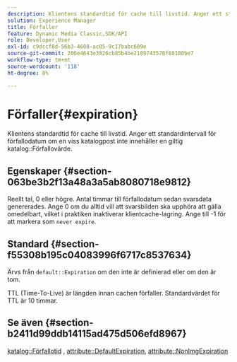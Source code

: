 ```yaml
---
description: Klientens standardtid för cache till livstid. Anger ett standardutgångsintervall om en viss katalogpost inte innehåller ett giltigt värde för katalogförfallotid.
solution: Experience Manager
title: Förfaller
feature: Dynamic Media Classic,SDK/API
role: Developer,User
exl-id: c9dccf8d-56b3-4608-ac05-9c17babc609e
source-git-commit: 206e4643e3926cb85b4be2189743578f88180be7
workflow-type: tm+mt
source-wordcount: '118'
ht-degree: 0%

---
```


# Förfaller{#expiration}

Klientens standardtid för cache till livstid. Anger ett standardintervall för förfallodatum om en viss katalogpost inte innehåller en giltig katalog::Förfallovärde.

## Egenskaper {#section-063be3b2f13a48a3a5ab8080718e9812}

Reellt tal, 0 eller högre. Antal timmar till förfallodatum sedan svarsdata genererades. Ange 0 om du alltid vill att svarsbilden ska upphöra att gälla omedelbart, vilket i praktiken inaktiverar klientcache-lagring. Ange till -1 för att markera som `never expire`.

## Standard {#section-f55308b195c04083996f6717c8537634}

Ärvs från `default::Expiration` om den inte är definierad eller om den är tom.

TTL (Time-To-Live) är längden innan cachen förfaller. Standardvärdet för TTL är 10 timmar.

## Se även {#section-b2411d99ddb14115ad475d506efd8967}

[katalog::Förfallotid](../../../../../is-api/image-catalog/image-serving-api-ref/c-image-catalog-reference/c-image-svg-data-reference/c-image-data-reference/r-expiration-cat.md#reference-a7afd668ecbb4d2da65d86259aa6a28a) , [attribute::DefaultExpiration](../../../../../is-api/image-catalog/image-serving-api-ref/c-image-catalog-reference/c-attributes-reference/r-defaultexpiration.md#reference-0526166fab654fceb243b75d1ea4f0cf), [attribute::NonImgExpiration](../../../../../is-api/image-catalog/image-serving-api-ref/c-image-catalog-reference/c-attributes-reference/r-nonimgexpiration.md#reference-a8066cd0d24b4ea98100ade4821f1f9d)
